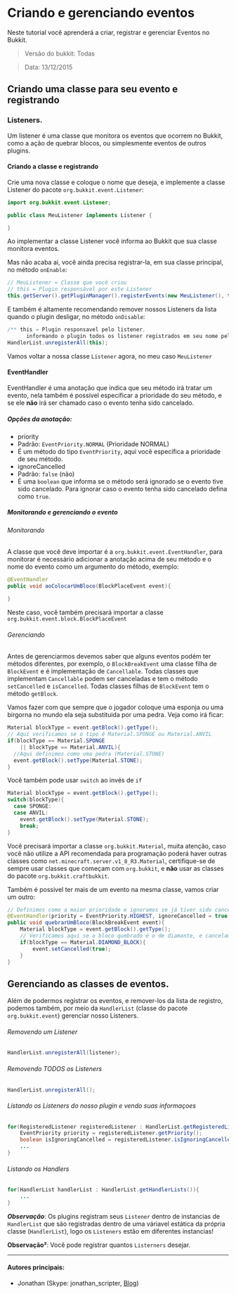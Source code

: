 # Criando e gerenciando eventos
Neste tutorial você aprenderá a criar, registrar e gerenciar Eventos no Bukkit.

>  Versão do bukkit: Todas

>  Data: 13/12/2015

## Criando uma classe para seu evento e registrando

### Listeners.
Um listener é uma classe que monitora os eventos que ocorrem no Bukkit, como a ação de quebrar blocos, ou simplesmente eventos de outros plugins.

#### Criando a classe e registrando
Crie uma nova classe e coloque o nome que deseja, e implemente a classe Listener do pacote `org.bukkit.event.Listener`:
```java
import org.bukkit.event.Listener;

public class MeuListener implements Listener {

}
```
Ao implementar a classe Listener você informa ao Bukkit que sua classe monitora eventos.

Mas não acaba ai, você ainda precisa registrar-la, em sua classe principal, no método `onEnable`:
```java
// MeuListener = Classe que você criou
// this = Plugin responsável por este Listener
this.getServer().getPluginManager().registerEvents(new MeuListener(), this);
```
E também é altamente recomendando remover nossos Listeners da lista quando o plugin desligar, no método `onDisable`:
```java
/** this = Plugin responsavel pelo listener,
      informando o plugin todos os listener registrados em seu nome pelo método registerEvents serão removidos!**/
HandlerList.unregisterAll(this);
```

Vamos voltar a nossa classe `Listener` agora, no meu caso `MeuListener`

#### EventHandler

EventHandler é uma anotação que indica que seu método irá tratar um evento, nela também é possivel especificar a prioridade do seu método, e se ele **não** irá ser chamado caso o evento tenha sido cancelado.

##### Opções da anotação:
* priority
 * Padrão: `EventPriority.NORMAL` (Prioridade NORMAL)
 * É um método do tipo `EventPriority`, aqui você especifica a prioridade de seu método.
* ignoreCancelled
 * Padrão: `false` (não)
 * É uma `boolean` que informa se o método será ignorado se o evento tive sido cancelado. Para ignorar caso o evento tenha sido cancelado defina como `true`.

##### Monitorando e gerenciando o evento
###### Monitorando
A classe que você deve importar é a `org.bukkit.event.EventHandler`, para monitorar é necessário adicionar a anotação acima de seu método e o nome do evento como um argumento do método, exemplo:
```java
@EventHandler
public void aoColocarUmBloco(BlockPlaceEvent event){

}
```
Neste caso, você também precisará importar a classe `org.bukkit.event.block.BlockPlaceEvent`
###### Gerenciando
Antes de gerenciarmos devemos saber que alguns eventos podém ter métodos diferentes, por exemplo, o `BlockBreakEvent` uma classe filha de `BlockEvent` e é implementação de `Cancellable`.
Todas classes que implementam `Cancellable` podem ser canceladas e tem o método `setCancelled` e `isCancelled`.
Todas classes filhas de `BlockEvent` tem o método `getBlock`.

Vamos fazer com que sempre que o jogador coloque uma esponja ou uma birgorna no mundo ela seja substituida por uma pedra. Veja como irá ficar:
```java
Material blockType = event.getBlock().getType();
// Aqui verificamos se o tipo é Material.SPONGE ou Material.ANVIL
if(blockType == Material.SPONGE
    || blockType == Material.ANVIL){
  //Aqui definimos como uma pedra (Material.STONE)
  event.getBlock().setType(Material.STONE);
}
```
Você também pode usar `switch` ao invés de `if`
```java
Material blockType = event.getBlock().getType();
switch(blockType){
  case SPONGE:
  case ANVIL:
    event.getBlock().setType(Material.STONE);
    break;
}
```
Você precisará importar a classe `org.bukkit.Material`, muita atenção, caso você não utilize a API recomendada para programação poderá haver outras classes como `net.minecraft.server.v1_8_R3.Material`, certifique-se de sempre usar classes que começam com `org.bukkit`, e **não** usar as classes do pacote `org.bukkit.craftbukkit`.

Também é possivel ter mais de um evento na mesma classe, vamos criar um outro:

```java
// Definimos como a maior prioridade e ignoramos se já tiver sido cancelado
@EventHandler(priority = EventPriority.HIGHEST, ignoreCancelled = true)
public void quebrarUmBloco(BlockBreakEvent event){
    Material blockType = event.getBlock().getType();
    // Verificamos aqui se o bloco quebrado é o de diamante, e cancelamos o evento caso seja.
    if(blockType == Material.DIAMOND_BLOCK){
        event.setCancelled(true);
    }
}
```

## Gerenciando as classes de eventos.

Além de podermos registrar os eventos, e remover-los da lista de registro, podemos também, por meio da `HandlerList` (classe do pacote `org.bukkit.event`) gerenciar nosso Listeners.

###### Removendo um Listener

```java
HandlerList.unregisterAll(listener);
```

###### Removendo TODOS os Listeners
```java
HandlerList.unregisterAll();
```

###### Listando os Listeners do nosso plugin e vendo suas informaçoes
```java
for(RegisteredListener registeredListener : HandlerList.getRegisteredListeners(this)){
    EventPriority priority = registeredListener.getPriority();
    boolean isIgnoringCancelled = registeredListener.isIgnoringCancelled();
    ...
}
```
###### Listando os Handlers
```java
for(HandlerList handlerList : HandlerList.getHandlerLists()){
    ...
}
```
***Observação***: Os plugins registram seus `Listener` dentro de instancias de `HandlerList` que são registradas dentro de uma váriavel estática da própria classe (`HandlerList`), logo os `Listeners` estão em diferentes instancias!

**Observação²**: Você pode registrar quantos `Listerners` desejar.

-------------------------------------------
#### Autores principais:
  * Jonathan (Skype: jonathan_scripter, [Blog](http://www.souumbyte.tk/))
